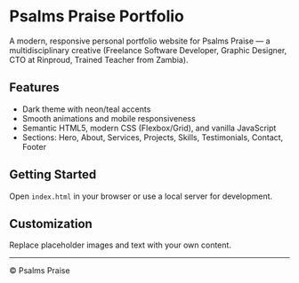 # Psalms Praise Portfolio

A modern, responsive personal portfolio website for Psalms Praise — a multidisciplinary creative (Freelance Software Developer, Graphic Designer, CTO at Rinproud, Trained Teacher from Zambia).

## Features
- Dark theme with neon/teal accents
- Smooth animations and mobile responsiveness
- Semantic HTML5, modern CSS (Flexbox/Grid), and vanilla JavaScript
- Sections: Hero, About, Services, Projects, Skills, Testimonials, Contact, Footer

## Getting Started
Open `index.html` in your browser or use a local server for development.

## Customization
Replace placeholder images and text with your own content.

---
© Psalms Praise
